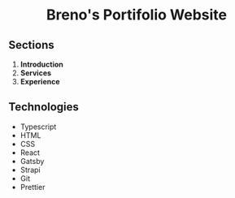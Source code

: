 <h1 align="center">
  Breno's Portifolio Website
</h1>

## Sections

1.  **Introduction**
2.  **Services**
3.  **Experience**

## Technologies

- Typescript
- HTML
- CSS
- React
- Gatsby
- Strapi
- Git
- Prettier
